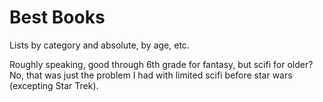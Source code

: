 # Best Books

Lists by category and absolute, by age, etc.

Roughly speaking, good through 6th grade for fantasy, but scifi for older? No, that was just the problem I had with limited scifi before star wars (excepting Star Trek).
